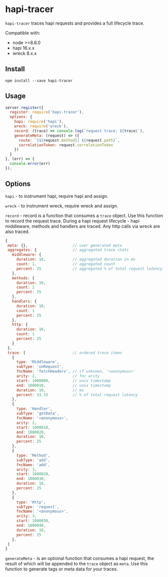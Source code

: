 # hapi-tracer
`hapi-tracer` traces hapi requests and provides a full lifecycle trace.

Compatible with:
- node >=8.6.0
- hapi 16.x.x
- wreck 8.x.x

## Install
`npm install --save hapi-tracer`

## Usage
```javascript
server.register({
  register: require('hapi-tracer'),
  options: {
    hapi: require('hapi'),
    wreck: require('wreck'),
    record: (trace) => console.log(`request trace: ${trace}`),
    generateMeta: (request) => ({ 
      route: `[${request.method}] ${request.path}`,
      correlationToken: request.correlationToken 
    })
  }
}, (err) => {
  console.error(err)
});
```

## Options
`hapi` - to instrument hapi, require hapi and assign.

`wreck` - to instrument wreck, require wreck and assign.

`record` - record is a function that consumes a `trace` object. Use this function to record the request trace.
During a hapi request lifecycle - hapi middleware, methods and handlers are traced. Any http calls via wreck are also traced.
```javascript
{
 meta: {},                    // user generated meta
 aggregates: {                // aggregated trace stats
   middleware: {
     duration: 10,            // aggregated duration in ms
     count: 1,                // aggregated count
     percent: 25              // aggregated % of total request latency
   },
   methods: {
     duration: 10,
     count: 1
     percent: 25
   },
   handlers: {
     duration: 10,
     count: 1
     percent: 25
   },
   http: {
     duration: 10,
     count: 1
     percent: 25
   }
 },
 trace: [                     // ordered trace items
   {
     type: 'Middleware',
     subType: 'onRequest',
     fncName: 'fetchHeaders', // if unknown, '<anonymous>'
     arity: 2,                // fnc arity
     start: 1000000,          // unix timestamp
     end: 1000010,            // unix timestamp
     duration: 10,            // ms
     percent: 33.33           // % of total request latency
   },
   {
     type: 'Handler',
     subType: 'getData',
     fncName: '<anonymous>',
     arity: 2,
     start: 1000010,
     end: 1000020,
     duration: 10,
     percent: 25
   },
   {
     type: 'Method',
     subType: 'add',
     fncName: 'add',
     arity: 3,
     start: 1000020,
     end: 1000030,
     duration: 10,
     percent: 25
   },
   {
     type: 'Http',
     subType: 'request',
     fncName: '<anonymous>',
     arity: 3,
     start: 1000030,
     end: 1000040,
     duration: 10,
     percent: 25
   },
 ]
}
```

`generateMeta` - is an optional function that consumes a hapi request, the result of which will be appended to the `trace` object as `meta`.
Use this function to generate tags or meta data for your traces.